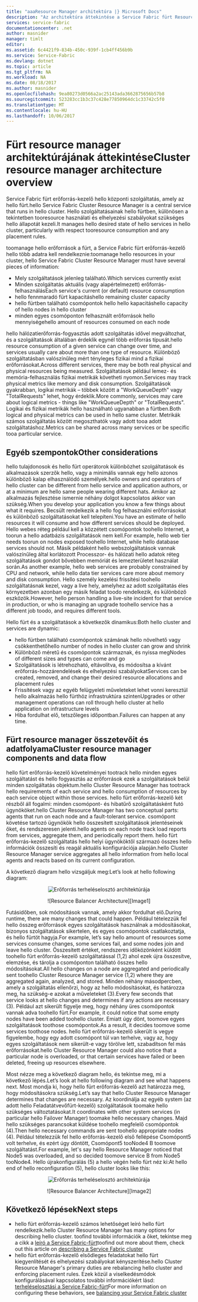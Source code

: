 ```yaml
---
title: "aaaResource Manager architektúra |} Microsoft Docs"
description: "Az architektúra áttekintése a Service Fabric fürt Resource Manager."
services: service-fabric
documentationcenter: .net
author: masnider
manager: timlt
editor: 
ms.assetid: 6c4421f9-834b-450c-939f-1cb4ff456b9b
ms.service: Service-Fabric
ms.devlang: dotnet
ms.topic: article
ms.tgt_pltfrm: NA
ms.workload: NA
ms.date: 08/18/2017
ms.author: masnider
ms.openlocfilehash: 9ea80273d0566a2ac25143ada3662875656b57b8
ms.sourcegitcommit: 523283cc1b3c37c428e77850964dc1c33742c5f0
ms.translationtype: MT
ms.contentlocale: hu-HU
ms.lasthandoff: 10/06/2017
---
```

# <a name="cluster-resource-manager-architecture-overview"></a><span data-ttu-id="a08a7-103">Fürt resource manager architektúrájának áttekintése</span><span class="sxs-lookup"><span data-stu-id="a08a7-103">Cluster resource manager architecture overview</span></span>
<span data-ttu-id="a08a7-104">Service Fabric fürt erőforrás-kezelő hello központi szolgáltatás, amely az hello fürt.</span><span class="sxs-lookup"><span data-stu-id="a08a7-104">hello Service Fabric Cluster Resource Manager is a central service that runs in hello cluster.</span></span> <span data-ttu-id="a08a7-105">Hello szolgáltatásainak hello fürtben, különösen a tekintetben tooresource használati és elhelyezési szabályokat szükséges hello állapotát kezeli.</span><span class="sxs-lookup"><span data-stu-id="a08a7-105">It manages hello desired state of hello services in hello cluster, particularly with respect tooresource consumption and any placement rules.</span></span> 

<span data-ttu-id="a08a7-106">toomanage hello erőforrások a fürt, a Service Fabric fürt erőforrás-kezelő hello több adatra kell rendelkeznie:</span><span class="sxs-lookup"><span data-stu-id="a08a7-106">toomanage hello resources in your cluster, hello Service Fabric Cluster Resource Manager must have several pieces of information:</span></span>

- <span data-ttu-id="a08a7-107">Mely szolgáltatások jelenleg található.</span><span class="sxs-lookup"><span data-stu-id="a08a7-107">Which services currently exist</span></span>
- <span data-ttu-id="a08a7-108">Minden szolgáltatás aktuális (vagy alapértelmezett) erőforrás-felhasználás</span><span class="sxs-lookup"><span data-stu-id="a08a7-108">Each service's current (or default) resource consumption</span></span> 
- <span data-ttu-id="a08a7-109">hello fennmaradó fürt kapacitás</span><span class="sxs-lookup"><span data-stu-id="a08a7-109">hello remaining cluster capacity</span></span> 
- <span data-ttu-id="a08a7-110">hello fürtben található csomópontok hello hello kapacitás</span><span class="sxs-lookup"><span data-stu-id="a08a7-110">hello capacity of hello nodes in hello cluster</span></span> 
- <span data-ttu-id="a08a7-111">minden egyes csomóponton felhasznált erőforrások hello mennyisége</span><span class="sxs-lookup"><span data-stu-id="a08a7-111">hello amount of resources consumed on each node</span></span>

<span data-ttu-id="a08a7-112">hello hálózatierőforrás-fogyasztás adott szolgáltatás idővel megváltozhat, és a szolgáltatások általában érdeklik egynél több erőforrás típusát.</span><span class="sxs-lookup"><span data-stu-id="a08a7-112">hello resource consumption of a given service can change over time, and services usually care about more than one type of resource.</span></span> <span data-ttu-id="a08a7-113">Különböző szolgáltatásban valószínűleg mért tényleges fizikai mind a fizikai erőforrásokat.</span><span class="sxs-lookup"><span data-stu-id="a08a7-113">Across different services, there may be both real physical and physical resources being measured.</span></span> <span data-ttu-id="a08a7-114">Szolgáltatások például lemez- és memória-felhasználás fizikai metrikák követheti nyomon.</span><span class="sxs-lookup"><span data-stu-id="a08a7-114">Services may track physical metrics like memory and disk consumption.</span></span> <span data-ttu-id="a08a7-115">Szolgáltatások gyakrabban, logikai metrikák – többek között a "WorkQueueDepth" vagy "TotalRequests" lehet, hogy érdeklik.</span><span class="sxs-lookup"><span data-stu-id="a08a7-115">More commonly, services may care about logical metrics - things like "WorkQueueDepth" or "TotalRequests".</span></span> <span data-ttu-id="a08a7-116">Logikai és fizikai metrikák hello használható ugyanabban a fürtben.</span><span class="sxs-lookup"><span data-stu-id="a08a7-116">Both logical and physical metrics can be used in hello same cluster.</span></span> <span data-ttu-id="a08a7-117">Metrikák számos szolgáltatás között megoszthatók vagy adott tooa adott szolgáltatáshoz.</span><span class="sxs-lookup"><span data-stu-id="a08a7-117">Metrics can be shared across many services or be specific tooa particular service.</span></span>

## <a name="other-considerations"></a><span data-ttu-id="a08a7-118">Egyéb szempontok</span><span class="sxs-lookup"><span data-stu-id="a08a7-118">Other considerations</span></span>
<span data-ttu-id="a08a7-119">hello tulajdonosok és hello fürt operátorok különbözhet szolgáltatások és alkalmazások szerzők hello, vagy a minimális vannak egy hello azonos különböző kalap elhasználódó személyek.</span><span class="sxs-lookup"><span data-stu-id="a08a7-119">hello owners and operators of hello cluster can be different from hello service and application authors, or at a minimum are hello same people wearing different hats.</span></span> <span data-ttu-id="a08a7-120">Amikor az alkalmazás fejlesztése ismernie néhány dolgot kapcsolatos akkor van szükség.</span><span class="sxs-lookup"><span data-stu-id="a08a7-120">When you develop your application you know a few things about what it requires.</span></span> <span data-ttu-id="a08a7-121">Becsült rendelkezik a hello fog felhasználni erőforrásokat és különböző szolgáltatásokat kell telepíteni.</span><span class="sxs-lookup"><span data-stu-id="a08a7-121">You have an estimate of hello resources it will consume and how different services should be deployed.</span></span> <span data-ttu-id="a08a7-122">Hello webes réteg például kell a közzétett csomópontok toohello Internet, a toorun a hello adatbázis szolgáltatások nem kell.</span><span class="sxs-lookup"><span data-stu-id="a08a7-122">For example, hello web tier needs toorun on nodes exposed toohello Internet, while hello database services should not.</span></span> <span data-ttu-id="a08a7-123">Másik példaként hello webszolgáltatások vannak valószínűleg által korlátozott Processzor- és hálózati hello adatok réteg szolgáltatások gondot bővebben memóriát és lemezterületet használat során.</span><span class="sxs-lookup"><span data-stu-id="a08a7-123">As another example, hello web services are probably constrained by CPU and network, while hello data tier services care more about memory and disk consumption.</span></span> <span data-ttu-id="a08a7-124">Hello személy kezelési frissítési toohello szolgáltatásnak kezel, vagy a live hely, amelyhez az adott szolgáltatás éles környezetben azonban egy másik feladat toodo rendelkezik, és különböző eszközök.</span><span class="sxs-lookup"><span data-stu-id="a08a7-124">However, hello person handling a live-site incident for that service in production, or who is managing an upgrade toohello service has a different job toodo, and requires different tools.</span></span> 

<span data-ttu-id="a08a7-125">Hello fürt és a szolgáltatások a következők dinamikus:</span><span class="sxs-lookup"><span data-stu-id="a08a7-125">Both hello cluster and services are dynamic:</span></span>

- <span data-ttu-id="a08a7-126">hello fürtben található csomópontok számának hello növelhető vagy csökkenthető</span><span class="sxs-lookup"><span data-stu-id="a08a7-126">hello number of nodes in hello cluster can grow and shrink</span></span>
- <span data-ttu-id="a08a7-127">Különböző méretű és csomópontok származnak, és nyissa meg</span><span class="sxs-lookup"><span data-stu-id="a08a7-127">Nodes of different sizes and types can come and go</span></span>
- <span data-ttu-id="a08a7-128">Szolgáltatások is létrehozható, eltávolítva, és módosítsa a kívánt erőforrás-hozzárendelések és elhelyezési szabályokat</span><span class="sxs-lookup"><span data-stu-id="a08a7-128">Services can be created, removed, and change their desired resource allocations and placement rules</span></span>
- <span data-ttu-id="a08a7-129">Frissítések vagy az egyéb felügyeleti műveleteket lehet vonni keresztül hello alkalmazás hello fürthöz infrastruktúra szinten</span><span class="sxs-lookup"><span data-stu-id="a08a7-129">Upgrades or other management operations can roll through hello cluster at hello application on infrastructure levels</span></span>
- <span data-ttu-id="a08a7-130">Hiba fordulhat elő, tetszőleges időpontban.</span><span class="sxs-lookup"><span data-stu-id="a08a7-130">Failures can happen at any time.</span></span>

## <a name="cluster-resource-manager-components-and-data-flow"></a><span data-ttu-id="a08a7-131">Fürt resource manager összetevőit és adatfolyama</span><span class="sxs-lookup"><span data-stu-id="a08a7-131">Cluster resource manager components and data flow</span></span>
<span data-ttu-id="a08a7-132">hello fürt erőforrás-kezelő követelményei tootrack hello minden egyes szolgáltatást és hello fogyasztás az erőforrások ezek a szolgáltatások belül minden szolgáltatás objektum.</span><span class="sxs-lookup"><span data-stu-id="a08a7-132">hello Cluster Resource Manager has tootrack hello requirements of each service and hello consumption of resources by each service object within those services.</span></span> <span data-ttu-id="a08a7-133">hello fürt erőforrás-kezelő két részből áll fogalmi: minden csomópont- és hibatűrő szolgáltatásként futó ügynököket.</span><span class="sxs-lookup"><span data-stu-id="a08a7-133">hello Cluster Resource Manager has two conceptual parts: agents that run on each node and a fault-tolerant service.</span></span> <span data-ttu-id="a08a7-134">csomópont követése tartozó ügynökök hello összesített szolgáltatások jelentéseinek őket, és rendszeresen jelenti.</span><span class="sxs-lookup"><span data-stu-id="a08a7-134">hello agents on each node track load reports from services, aggregate them, and periodically report them.</span></span> <span data-ttu-id="a08a7-135">hello fürt erőforrás-kezelő szolgáltatás hello helyi ügynököktől származó összes hello információk összesíti és reagál aktuális konfigurációja alapján.</span><span class="sxs-lookup"><span data-stu-id="a08a7-135">hello Cluster Resource Manager service aggregates all hello information from hello local agents and reacts based on its current configuration.</span></span>

<span data-ttu-id="a08a7-136">A következő diagram hello vizsgáljuk meg:</span><span class="sxs-lookup"><span data-stu-id="a08a7-136">Let’s look at hello following diagram:</span></span>

<span data-ttu-id="a08a7-137"><center>
![Erőforrás terheléselosztó architektúrája][Image1]
</center></span><span class="sxs-lookup"><span data-stu-id="a08a7-137"><center>
![Resource Balancer Architecture][Image1]
</center></span></span>

<span data-ttu-id="a08a7-138">Futásidőben, sok módosítások vannak, amely akkor fordulhat elő.</span><span class="sxs-lookup"><span data-stu-id="a08a7-138">During runtime, there are many changes that could happen.</span></span> <span data-ttu-id="a08a7-139">Például tételezzük fel hello összeg erőforrások egyes szolgáltatások használnak a módosításokat, bizonyos szolgáltatások sikertelen, és egyes csomópontok csatlakoztatja, és hello fürtöt hagyja.</span><span class="sxs-lookup"><span data-stu-id="a08a7-139">For example, let’s say hello amount of resources some services consume changes, some services fail, and some nodes join and leave hello cluster.</span></span> <span data-ttu-id="a08a7-140">Összesített értéket, rendszeres időközönként küldött toohello fürt erőforrás-kezelő szolgáltatással (1,2) ahol ezek újra összesítve, elemzése, és tárolja a csomóponton található összes hello módosításokat.</span><span class="sxs-lookup"><span data-stu-id="a08a7-140">All hello changes on a node are aggregated and periodically sent toohello Cluster Resource Manager service (1,2) where they are aggregated again, analyzed, and stored.</span></span> <span data-ttu-id="a08a7-141">Minden néhány másodpercben, amely a szolgáltatás ellenőrzi, hogy az hello módosításokat, és határozza meg, ha szükség-e azokat a műveleteket (3).</span><span class="sxs-lookup"><span data-stu-id="a08a7-141">Every few seconds that service looks at hello changes and determines if any actions are necessary (3).</span></span> <span data-ttu-id="a08a7-142">Például azt sikerült figyelje meg, hogy néhány üres csomópontok vannak adva toohello fürt.</span><span class="sxs-lookup"><span data-stu-id="a08a7-142">For example, it could notice that some empty nodes have been added toohello cluster.</span></span> <span data-ttu-id="a08a7-143">Emiatt úgy dönt, toomove egyes szolgáltatások toothose csomópontok.</span><span class="sxs-lookup"><span data-stu-id="a08a7-143">As a result, it decides toomove some services toothose nodes.</span></span> <span data-ttu-id="a08a7-144">hello fürt erőforrás-kezelő sikerült is vegye figyelembe, hogy egy adott csomópont túl van terhelve, vagy az, hogy egyes szolgáltatások nem sikerült-e vagy törölve lett, szabadítson fel más erőforrásokat.</span><span class="sxs-lookup"><span data-stu-id="a08a7-144">hello Cluster Resource Manager could also notice that a particular node is overloaded, or that certain services have failed or been deleted, freeing up resources elsewhere.</span></span>

<span data-ttu-id="a08a7-145">Most nézze meg a következő diagram hello, és tekintse meg, mi a következő lépés.</span><span class="sxs-lookup"><span data-stu-id="a08a7-145">Let’s look at hello following diagram and see what happens next.</span></span> <span data-ttu-id="a08a7-146">Most mondja ki, hogy hello fürt erőforrás-kezelő azt határozza meg, hogy módosításokra szükség.</span><span class="sxs-lookup"><span data-stu-id="a08a7-146">Let’s say that hello Cluster Resource Manager determines that changes are necessary.</span></span> <span data-ttu-id="a08a7-147">Az koordinálja az egyéb system (az adott hello Feladatátvevőfürt-kezelő) szolgáltatások toomake hello szükséges változtatásokat.</span><span class="sxs-lookup"><span data-stu-id="a08a7-147">It coordinates with other system services (in particular hello Failover Manager) toomake hello necessary changes.</span></span> <span data-ttu-id="a08a7-148">Majd hello szükséges parancsokat küldése toohello megfelelő csomópontok (4).</span><span class="sxs-lookup"><span data-stu-id="a08a7-148">Then hello necessary commands are sent toohello appropriate nodes (4).</span></span> <span data-ttu-id="a08a7-149">Például tételezzük fel hello erőforrás-kezelő első fellépése Csomópont5 volt terhelve, és ezért úgy döntött, Csomópont5 tooNode4 B toomove szolgáltatást.</span><span class="sxs-lookup"><span data-stu-id="a08a7-149">For example, let's say hello Resource Manager noticed that Node5 was overloaded, and so decided toomove service B from Node5 tooNode4.</span></span> <span data-ttu-id="a08a7-150">Hello újrakonfigurálás (5) a hello végén hello fürt néz ki:</span><span class="sxs-lookup"><span data-stu-id="a08a7-150">At hello end of hello reconfiguration (5), hello cluster looks like this:</span></span>

<span data-ttu-id="a08a7-151"><center>
![Erőforrás terheléselosztó architektúrája][Image2]
</center></span><span class="sxs-lookup"><span data-stu-id="a08a7-151"><center>
![Resource Balancer Architecture][Image2]
</center></span></span>

## <a name="next-steps"></a><span data-ttu-id="a08a7-152">Következő lépések</span><span class="sxs-lookup"><span data-stu-id="a08a7-152">Next steps</span></span>
- <span data-ttu-id="a08a7-153">hello fürt erőforrás-kezelő számos lehetőséget leíró hello fürt rendelkezik.</span><span class="sxs-lookup"><span data-stu-id="a08a7-153">hello Cluster Resource Manager has many options for describing hello cluster.</span></span> <span data-ttu-id="a08a7-154">toofind további információk a őket, tekintse meg a cikk a [leíró a Service Fabric-fürt](./service-fabric-cluster-resource-manager-cluster-description.md)</span><span class="sxs-lookup"><span data-stu-id="a08a7-154">toofind out more about them, check out this article on [describing a Service Fabric cluster](./service-fabric-cluster-resource-manager-cluster-description.md)</span></span>
- <span data-ttu-id="a08a7-155">hello fürt erőforrás-kezelő elsődleges feladatokat hello fürt kiegyenlítését és elhelyezési szabályokat kényszerítése.</span><span class="sxs-lookup"><span data-stu-id="a08a7-155">hello Cluster Resource Manager's primary duties are rebalancing hello cluster and enforcing placement rules.</span></span> <span data-ttu-id="a08a7-156">Ezek közül a viselkedésmódok konfigurálásával kapcsolatos további információkért lásd: [terheléselosztási a Service Fabric-fürt](./service-fabric-cluster-resource-manager-balancing.md)</span><span class="sxs-lookup"><span data-stu-id="a08a7-156">For more information on configuring these behaviors, see [balancing your Service Fabric cluster](./service-fabric-cluster-resource-manager-balancing.md)</span></span>

[Image1]:./media/service-fabric-cluster-resource-manager-architecture/Service-Fabric-Resource-Manager-Architecture-Activity-1.png
[Image2]:./media/service-fabric-cluster-resource-manager-architecture/Service-Fabric-Resource-Manager-Architecture-Activity-2.png
